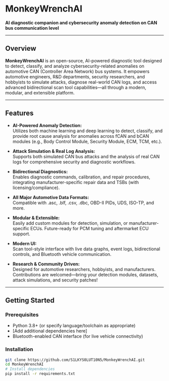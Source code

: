 # MonkeyWrenchAI

**AI diagnostic companion and cybersecurity anomaly detection on CAN bus communication level**

---

## Overview

**MonkeyWrenchAI** is an open-source, AI-powered diagnostic tool designed to detect, classify, and analyze cybersecurity-related anomalies on automotive CAN (Controller Area Network) bus systems. It empowers automotive engineers, R&D departments, security researchers, and hobbyists to simulate attacks, diagnose real-world CAN logs, and access advanced bidirectional scan tool capabilities—all through a modern, modular, and extensible platform.

---

## Features

- **AI-Powered Anomaly Detection:**  
  Utilizes both machine learning and deep learning to detect, classify, and provide root cause analysis for anomalies across fCAN and bCAN modules (e.g., Body Control Module, Security Module, ECM, TCM, etc.).

- **Attack Simulation & Real Log Analysis:**  
  Supports both simulated CAN bus attacks and the analysis of real CAN logs for comprehensive security and diagnostic workflows.

- **Bidirectional Diagnostics:**  
  Enables diagnostic commands, calibration, and repair procedures, integrating manufacturer-specific repair data and TSBs (with licensing/compliance).

- **All Major Automotive Data Formats:**  
  Compatible with .asc, .blf, .csv, .dbc, OBD-II PIDs, UDS, ISO-TP, and more.

- **Modular & Extensible:**  
  Easily add custom modules for detection, simulation, or manufacturer-specific ECUs. Future-ready for PCM tuning and aftermarket ECU support.

- **Modern UI:**  
  Scan tool-style interface with live data graphs, event logs, bidirectional controls, and Bluetooth vehicle communication.

- **Research & Community Driven:**  
  Designed for automotive researchers, hobbyists, and manufacturers. Contributions are welcomed—bring your detection modules, datasets, attack simulations, and security patches!

---

## Getting Started

### Prerequisites

- Python 3.8+ (or specify language/toolchain as appropriate)
- [Add additional dependencies here]
- Bluetooth-enabled CAN interface (for live vehicle connectivity)

### Installation

```bash
git clone https://github.com/S1LKYS0LUT10N5/MonkeyWrenchAI.git
cd MonkeyWrenchAI
# Install dependencies
pip install -r requirements.txt
